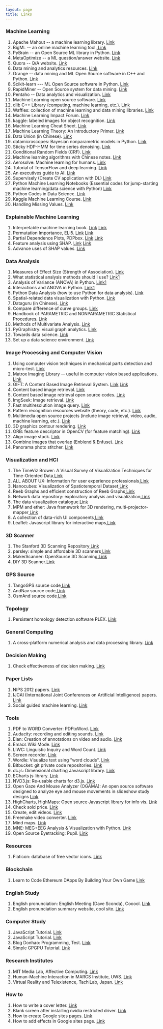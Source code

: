 ```yaml
---
layout: page
title: Links
---
```


<div>
<h3>Machine Learning</h3>
        <ol>
          <li> Apache Mahout -- a machine learning library. <a href="http://mahout.apache.org/"> Link </a> </li>
          <li> BigML -- an online machine learning tool.<a href="https://www.bigml.com/"> Link</a> </li>
          <li> PyBrain  -- an Open Source ML library in Python. <a href=""> Link</a> </li>
          <li> MetaOptimize -- a ML question/answer website. <a href="http://metaoptimize.com/qa/"> Link</a> </li>
          <li> Quora -- Q/A website. <a href="https://www.quora.com/"> Link</a> </li>
          <li> Data mining and analytics resources. <a href="http://www.kdnuggets.com/index.html"> Link</a> </li>
          <li> Orange -- data mining and ML Open Source software in C++ and Python. <a href="http://orange.biolab.si/"> Link</a> </li>
          <li> Scikit-learn  --- ML Open Source software in Python. <a href="http://scikit-learn.org/stable/"> Link</a> </li>
          <li> RapidMiner -- Open Source system for data mining. <a href="http://rapid-i.com/content/view/181/190/"> Link</a> </li>
          <li> Pentaho -- Data analytics and visualization. <a href="http://www.pentaho.com/"> Link</a> </li>
          <li> Machine Learning open source software. <a href="http://jmlr.csail.mit.edu/mloss/"> Link</a> </li>
          <li> dlib C++ Library (computing, machine learning, etc.). <a href="http://dlib.net/"> Link</a> </li>
          <li> Waffles: collection of machine learning and data mining libraries. <a href="http://waffles.sourceforge.net/"> Link</a> </li>
		<li> Machine Learning Impact Forum. <a href="http://mlimpact.com/"> Link</a> </li>
		  <li> kaggle: labeled images for object recognition. <a href="http://www.kaggle.com/c/cifar-10"> Link</a> </li>
	      <li> Machine Learning Cheat Sheet. <a href="http://peekaboo-vision.blogspot.de/2013/01/machine-learning-cheat-sheet-for-scikit.html"> Link</a> </li>
		  <li> Machine Learning Theory: An Introductory Primer. <a href="http://www.toptal.com/machine-learning/machine-learning-theory-an-introductory-primer#."> Link</a> </li>
		  <li> Data Union (in Chinese). <a href="http://dataunion.org/"> Link</a> </li>
		  <li> datamicroscopes: Bayesian nonparametric models in Python. <a href="http://datamicroscopes.github.io/"> Link</a> </li>
		  <li> Sticky HDP-HMM for time series denoising. <a href="https://github.com/fivejjs/Sticky-HDPHMM"> Link</a> </li>
		  <li> Conditional Random Fields (CRF). <a href="http://www.chokkan.org/software/crfsuite/"> Link</a> </li>
		  <li> Machine learning algorithms with Chinese notes. <a href="https://github.com/wepe/MachineLearning"> Link</a> </li>
		  <li> Aerosolve: Machine learning for humans. <a href="http://nerds.airbnb.com/aerosolve/"> Link</a> </li>
		  <li> Tutorial of TensorFlow and deep learning. <a href="https://codelabs.developers.google.com/codelabs/cloud-tensorflow-mnist/#0"> Link</a> </li>
		<li>An executives guide to AI. <a href="https://www.mckinsey.com/business-functions/mckinsey-analytics/our-insights/an-executives-guide-to-ai"> Link</a></li>
		<li>Supervisely (Create CV application with DL) <a href="https://docs.supervise.ly/"> Link</a></li>
		<li>Python Machine Learning Notebooks (Essential codes for jump-starting machine learning/data science with Python) <a href="https://github.com/tirthajyoti/PythonMachineLearning"> Link</a></li>
		<li>Python Codes in Data Science. <a href="https://github.com/csjzhou/2017"> Link</a></li>
		<li>Kaggle Machine Learning Course. <a href="https://www.kaggle.com/learn/machine-learning"> Link</a></li>
		<li>Handling Missing Values. <a href="https://www.kaggle.com/dansbecker/handling-missing-values"> Link</a></li>
        </ol>
	<h3>Explainable Machine Learning</h3>
        <ol>
	  <li>Interpretable machine learning book. <a href="https://christophm.github.io/interpretable-ml-book/"> Link</a> <a href="https://github.com/christophM/interpretable-ml-book"> Link</a></li>
	  <li>Permutation Importance, ELI5. <a href="https://www.kaggle.com/dansbecker/permutation-importance"> Link</a> <a href="https://eli5.readthedocs.io/en/latest/overview.html"> Link</a></li>
          <li>Partial Dependence Plots, PDPbox. <a href="https://www.kaggle.com/dansbecker/partial-plots"> Link</a> <a href="https://pdpbox.readthedocs.io/en/latest/index.html"> Link</a></li>
	  <li> Feature analysis using SHAP. <a href="https://www.kaggle.com/henryjoye/shap-values"> Link</a> <a href="https://www.kaggle.com/jsaguiar/feature-analysis-using-shap-full-data/notebook"> Link</a></li>
	   <li> Advance uses of SHAP values. <a href="https://www.kaggle.com/dansbecker/advanced-uses-of-shap-values"> Link</a> </li>
	</ol>
	<h3>Data Analysis</h3>
        <ol>
          <li> Measures of Effect Size (Strength of Association). <a href="http://egret.psychol.cam.ac.uk/statistics/local_copies_of_sources_Cardinal_and_Aitken_ANOVA/glm_effectsize.htm"> Link</a> </li>
		  <li> What statistical analysis methods should I use? <a href="http://www.ats.ucla.edu/stat/stata/whatstat/whatstat.htm"> Link1</a> 
		  <li> Analysis of Variance (ANOVA) in Python. <a href="https://pythonfordatascience.org/anova-python/"> Link1</a>
		  <li> Interactions and ANOVA in Python. <a href="http://www.statsmodels.org/dev/examples/notebooks/generated/interactions_anova.html"> Link1</a></li>
		  <li> Python Data Analysis (how to use Python for data analysis). <a href="https://waterprogramming.wordpress.com/2013/02/05/matplotlib-part-i-borg-runtime-metrics-plots/"> Link</a> </li>
		  <li> Spatial-related data visualization with Python. <a href="http://blog.perrygeo.net/pages/projects.html"> Link</a> </li>
		  <li> Dataguru (in Chinese). <a href="http://www.dataguru.cn/"> Link</a> </li>
		  <li> Compare difference of curve groups. <a href="http://bioinf.wehi.edu.au/software/compareCurves/"> Link</a> </li>
		  <li> Handbook of PARAMETRIC and NONPARAMETRIC Statistical Procedures. <a href="http://www.pxsglobal.net/pxswp/wp-content/uploads/2011/07/Parametric-and-NonParametric-Statistics.pdf"> Link</a> </li>
		  <li> Methods of Multivariate Analysis. <a href="http://tx.shu.edu.tw/~PurpleWoo/Literature/!DataAnalysis/Methods%20of%20Multivariate%20Analysis.pdf"> Link</a> </li>
		  <li> PyGraphistry: visual graph analytics. <a href="https://github.com/graphistry/pygraphistry"> Link</a> </li>
		  <li> Towards data science. <a href="https://towardsdatascience.com/"> Link</a> </li>
	 	 <li> Set up a data science environment. <a href="https://towardsdatascience.com/setup-a-data-science-environment-on-your-personal-computer-6ce931113914"> Link</a> </li>
  </ol>
  <h3>Image Processing and Computer Vision</h3>
        <ol>
          <li> Using computer vision techniques in mechanical parts detection and micro-test. <a href="http://www.iai.fzk.de/www-extern/index.php?id=228&amp;L=1"> Link</a> </li>
          <li> Matrox Imaging Library -- useful in computer vision based applications. <a href="http://www.matrox.com/imaging/products/mil/home.cfm"> Link</a> </li>
          <li> GIFT: A Content Based Image Retrieval System. <a href="http://www.gnu.org/software/gift/"> Link</a>  <a href="http://www.semanticmetadata.net/lire/"> Link</a> </li>
          <li> Content based image retrieval. <a href="http://grantyoung.wordpress.com/2006/01/05/content-based-image-retrieval/"> Link</a> </li>
          <li> Content based image retrieval open source codes. <a href="http://www.becoding.com/source/content+based+image+retrieval/"> Link</a> </li>
          <li> ImgSeek: Image retrieval. <a href="http://www.imgseek.net/home"> Link</a> </li>
          <li> Fast multiresolution image query. <a href="http://grail.cs.washington.edu/projects/query/"> Link</a> </li>
          <li> Pattern recognition resources website (theory, code, etc.). <a href="http://homepages.inf.ed.ac.uk/rbf/IAPR/"> Link</a> </li>
          <li> Multimedia open source projects (include image retrieval, video, audio, machine learning, etc.). <a href="http://sigmm.org/Resources/software/projects"> Link</a> </li>
          <li> 3D graphics contour rendering. <a href="http://gfx.cs.princeton.edu/proj/sugcon/"> Link</a> </li>
		  <li> ORB: feature descriptor in OpenCV (for feature matching). <a href="http://docs.opencv.org/modules/features2d/doc/feature_detection_and_description.html"> Link</a> </li>
		  <li> Align image stack. <a href="http://hugin.sourceforge.net/docs/manual/Align_image_stack.html"> Link</a> </li>
		  <li> Combine images that overlap (Enblend &amp; Enfuse). <a href="http://enblend.sourceforge.net/index.htm"> Link</a> </li>
		  <li> Panorama photo stitcher. <a href="http://hugin.sourceforge.net/"> Link</a> </li>
        </ol>
<h3>Visualization and HCI</h3>
        <ol>
          <li> The TimeViz Brower: A Visual Survey of Visualization Techniques for Time-Oriented Data<a href="http://survey.timeviz.net/"> Link</a> </li>          
		  <li> ALL ABOUT UX: Information for user experience professionals<a href="http://www.allaboutux.org/"> Link</a> </li>          
		  <li> Nanocubes: Visualization of Spatiotemporal Dataset<a href="http://www.nanocubes.net/#software"> Link</a> </li>          
		  <li> Reeb Graphs and efficient construction of Reeb Graphs<a href="http://vgl.serc.iisc.ernet.in/projects/project.php?pid=001"> Link</a> </li>          
		  <li> Network data repository: exploratory analysis and visualization<a href="http://networkrepository.com/"> Link</a> </li>
		  <li> The data visualization catalogue<a href="http://www.datavizcatalogue.com/"> Link</a> </li>
		  <li> MPM and ether: Java framework for 3D rendering, multi-projector-mapper<a href="https://github.com/arisona/mpm"> Link</a> </li>
		  <li> A collection of data-rich UI components<a href="https://github.com/j-zhou-au/data-ui"> Link</a> </li>
		  <li> Leaflet: Javascript library for interactive maps<a href="https://leafletjs.com/"> Link</a> </li>
        </ol>
<h3>3D Scanner</h3>
        <ol>
		  <li> The Stanford 3D Scanning Repository<a href="http://graphics.stanford.edu/data/3Dscanrep/"> Link</a> </li> 
          <li> parsley: simple and affordable 3D scanners<a href="https://code.google.com/p/parsley/"> Link</a> </li>
          <li> MakerScanner: OpenSource 3D Scanning<a href="http://www.makerscanner.com/index.htm"> Link</a> </li>
          <li> DIY 3D Scanner<a href="https://sites.google.com/site/colinord/Home/diy-3d-scanner/2009/diy-3d-laser-scanner---source-code"> Link</a> </li>          
        </ol>
<h3>GPS Source</h3>
        <ol>
          <li> TangoGPS source code<a href="http://tangogps.sourcearchive.com/"> Link</a> </li>
          <li> AndNav source code<a href="http://code.google.com/p/andnav/"> Link</a> </li>
          <li> OsmAnd source code<a href="http://code.google.com/p/osmand/"> Link</a> </li>          
        </ol>
   <h3>Topology</h3>
        <ol>
          <li> Persistent homology detection software PLEX. <a href="http://comptop.stanford.edu/u/programs/jplex/"> Link</a> </li>
        </ol>
<h3>General Computing</h3>
        <ol>
          <li> A cross-platform numerical analysis and data processing library. <a href="http://www.alglib.net/"> Link</a> </li>
        </ol>
<h3>Decision Making</h3>
        <ol>
          <li> Check effectiveness of decision making. <a href="http://www.winningteams.co.uk/Decision-Making.html"> Link</a> </li>
        </ol>
<h3>Paper Lists</h3>
        <ol>
          <li> NIPS 2012 papers. <a href="http://cs.stanford.edu/~karpathy/nipspreview/"> Link</a> </li>
	       <li> IJCAI (International Joint Conferences on Artificial Intelligence) papers. <a href="http://ijcai.org/">Link</a></li>
          <li> Social guided machine learning. <a href="http://web.media.mit.edu/~alockerd/research.html">Link</a></li>
        </ol>
<h3>Tools</h3>
        <ol>
          <li> PDF to WORD Converter: PDFtoWord. <a href="http://www.pdftoword.com/"> Link</a> </li>
		  <li> Audacity: recording and editing sounds. <a href="http://audacity.sourceforge.net/"> Link</a> </li>
		  <li> Elan: Creation of annotations on video and audio. <a href="http://tla.mpi.nl/tools/tla-tools/elan/"> Link</a> </li>
		  <li> Emacs Wiki Mode. <a href="http://www.emacswiki.org/emacs/EmacsWikiMode"> Link</a> </li>
		  <li> LIWC: Linguistic Inquiry and Word Count. <a href="http://www.liwc.net/"> Link</a> </li>
		  <li> Screen recorder. <a href="https://www.apowersoft.cn/free-online-screen-recorder"> Link</a> </li>
		  <li> Wordle: Visualize text using "word clouds". <a href="http://www.wordle.net/"> Link</a> </li>
		  <li> Bitbucket: git private code repositories. <a href="https://bitbucket.org/"> Link</a> </li>
		  <li> dc.js: Dimensional charting Javascript library. <a href="http://dc-js.github.io/dc.js/"> Link</a> </li>
		  <li> ECharts js library. <a href="https://ecomfe.github.io/echarts/index-en.html"> Link</a> </li>
		  <li> NVD3.js: Re-usable charts for d3.js. <a href="http://nvd3.org/"> Link</a> </li>
		  <li> Open Gaze And Mouse Analyzer (OGAMA): An open source software designed to analyze eye and mouse movements in 
		       slideshow study designs <a href="http://www.ogama.net/"> Link</a> </li>
		  <li> HighCharts, HighMaps: Open source Javascript library for info vis. <a href="http://www.highcharts.com/"> Link</a> </li>
		  <li> Check sold price. <a href="http://house.ksou.cn/"> Link</a> </li>
		  <li> Create, edit videos. <a href="https://www.wevideo.com/"> Link</a> </li>
		  <li> Freemake video converter. <a href="http://www.freemake.com/free_video_converter/"> Link</a> </li>
		  <li> Mind maps. <a href="http://members.optusnet.com.au/charles57/Creative/Mindmap/"> Link</a> </li>
		  <li> MNE: MEG+EEG Analysis &amp; Visualization with Python. <a href="http://martinos.org/mne/stable/index.html"> Link</a> </li>
		  <li> Open Source Eyetracking: Pupil. <a href="https://pupil-labs.com/pupil/"> Link</a> </li>
        </ol>
		<h3>Resources</h3>
        <ol>
          <li> Flaticon: database of free vector icons. <a href="http://www.flaticon.com/"> Link</a> </li>
        </ol>
	<h3>Blockchain</h3>
        <ol>
          <li> Learn to Code Ethereum DApps By Building Your Own Game <a href="https://cryptozombies.io/"> Link</a> </li>
        </ol>
        <h3>English Study</h3>
        <ol>
          <li> English pronunciation: English Meeting (Dave Sconda), Cooool. <a href="http://www.youtube.com/user/EnglishMeeting/videos?view=0"> Link</a> </li>
          <li> English pronunciation summary website, cool site. <a href="http://www.eflfast.com/pronunciation.htm"> Link</a> </li>
        </ol>
        <h3>Computer Study</h3>
        <ol>
          <li> JavaScript Tutorial. <a href="http://www.w3schools.com/js/default.asp"> Link</a> </li>
		  <li> JavaScript Tutorial. <a href="https://blog.udemy.com/javascript-tutorial-learn-the-basics/"> Link</a> </li>
		  <li> Blog Donhao: Programming, Test. <a href="http://blog.csdn.net/donhao/article/details/5661044"> Link</a> </li>
		  <li> Simple GPGPU Tutorial. <a href="http://www.mathematik.uni-dortmund.de/~goeddeke/gpgpu/tutorial.html#computing3"> Link</a> </li>
        </ol>
		<h3>Research Institutes</h3>
        <ol>
		  <li> MIT Media Lab, Affective Computing. <a href="http://www.media.mit.edu/research/groups/affective-computing"> Link</a> </li>
          <li> Human-Machine Interaction in MARCS Institute, UWS. <a href="http://marcs.uws.edu.au/research/hmi"> Link</a> </li>
		  <li> Virtual Reality and Telexistence, TachiLab, Japan. <a href="http://tachilab.org/"> Link</a> </li>
        </ol>
        <h3>How to</h3>
        <ol>
          <li> How to write a cover letter. <a href="http://lifehacker.com/5880545/how-to-write-a-cover-letter-that-employers-will-actually-read"> Link</a> </li>
		  <li> Blank screen after installing nvidia restricted driver. <a href="http://askubuntu.com/questions/41681/blank-screen-after-installing-nvidia-restricted-driver"> Link</a> </li>
	  <li>How to create Google sites pages. <a href="https://sites.google.com/tcsnc.org/new-gsites-ncties17/resources?authuser=0"> Link</a></li>
	  <li>How to add effects in Google sites page. <a href="https://www.youtube.com/watch?v=1Ny-1zHw5AI"> Link</a></li>
        </ol>
	   </div>
